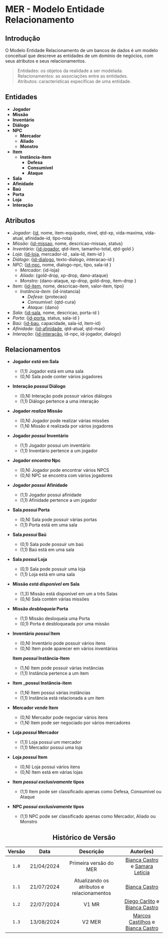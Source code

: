 # MER - Modelo Entidade Relacionamento

## Introdução

O Modelo Entidade Relacionamento de um bancos de dados é um modelo conceitual que descreve as entidades de um domínio de negócios, com seus atributos e seus relacionamentos.

> Entidades: os objetos da realidade a ser modelada.<br>
> Relacionamentos: as associações entre as entidades.<br>
> Atributos: características específicas de uma entidade.<br>


## Entidades

- **Jogador**
- **Missão**
- **Inventário**
- **Diálogo**
- **NPC**
    - **Mercador**
    - **Aliado**
    - **Monstro**
- **Item**
	- **Instância-item**
	     - **Defesa**
	     - **Consumível**
	    - **Ataque**
- **Sala**
- **Afinidade**
- **Baú**
- **Porta**
- **Loja**
- **Interação** 

## Atributos

- *Jogador*: {<ins>id</ins>, nome, item-equipado, nivel, qtd-xp, vida-maxima, vida-atual, afinidade-id, tipo-rota}
- *Missão*: {<ins>id-missao</ins>, nome, descricao-missao, status}
- *Inventário*: {<ins>id-jogador</ins>, qtd-item, tamanho-total, qtd-gold }
- *Loja*: {<ins>id-loja</ins>, mercador-id , sala-id, item-id }
- *Diálogo*: {<ins>id-dialogo</ins>, texto-dialogo, interacao-id }
- *NPC*: {<ins>id-npc</ins>, nome, dialogo-npc, tipo, sala-id }
    - *Mercador*: {id-loja}
    - *Aliado*: {gold-drop, xp-drop, dano-ataque}
    - *Monstro*: {dano-ataque, xp-drop, gold-drop, item-drop }
- *Item*: {<ins>id-item</ins>, nome, descricao-item, valor-item, tipo}
	- *Instância-item*: {id-instancia}
	    - *Defesa*: {protecao}
	    - *Consumível*: {qtd-cura}
	    - *Ataque*: {dano}
- *Sala*: {<ins>id-sala</ins>, nome, descricao, porta-id }
- *Porta*: {<ins>id-porta</ins>, status, sala-id }
- *Baú*: {<ins>id-bau</ins>, capacidade, sala-id, item-id}
- *Afinidade*: {<ins>id-afinidade</ins>, qtd-atual, qtd-max}
- *Interação*: {<ins>id-interação</ins>, id-npc, id-jogador, dialogo}


## Relacionamentos

- **Jogador _está_ em Sala**
  - (1,1) Jogador está em uma sala
  - (0,N) Sala pode conter vários jogadores

- **Interação _possui_ Diálogo**
  - (0,N) Interação pode possuir vários diálogos
  - (1,1) Diálogo pertence a uma interação

- **Jogador _realiza_ Missão**
  - (0,N) Jogador pode realizar várias missões
  - (1,N) Missão é realizada por vários jogadores

- **Jogador _possui_ Inventário**
  - (1,1) Jogador possui um inventário
  - (1,1) Inventário pertence a um jogador

- **Jogador _encontra_ Npc**
  - (0,N) Jogador pode encontrar vários NPCS
  - (0,N) NPC se encontra com vários jogadores

- **Jogador _possui_ Afinidade**
  - (1,1) Jogador possui afinidade
  - (1,1) Afinidade pertence a um jogador
 
- **Sala _possui_ Porta**
  - (0,N) Sala pode possuir várias portas
  - (1,1) Porta está em uma sala
 
- **Sala _possui_ Baú**
  - (0,1) Sala pode possuir um baú
  - (1,1) Baú está em uma sala

- **Sala _possui_ Loja**
  - (0,1) Sala pode possuir uma loja
  - (1,1) Loja está em uma sala
    
- **Missão _está disponível_ em Sala**
  - (1,3) Missão está disponível em um a três Salas
  - (0,N) Sala contém várias missões

- **Missão _desbloqueia_ Porta**
  - (1,1) Missão desloqueia uma Porta
  - (0,1) Porta é desbloqueada por uma missão

- **Inventário _possui_ Item**
  - (0,N) Inventário pode possuir vários itens
  - (0,N) Item pode aparecer em vários inventários
  
  **Item _possui_ Instância-Item**
  - (1,N) Item pode possuir várias instâncias
  - (1,1) Instância pertence a um item

- **Item _possui Instância-item**
  - (1,N) Item possui várias instâncias
  - (1,1) Instância está relacionada a um item

- **Mercador _vende_ Item**
  - (0,N) Mercador pode negociar vários itens
  - (1,N) Item pode ser negociado por vários mercadores

- **Loja _possui_ Mercador**
  - (1,1) Loja possui um mercador
  - (1,1) Mercador possui uma loja

- **Loja _possui_ Item**
  - (0,N) Loja possui vários itens
  - (0,N) Item está em várias lojas

- **Item _possui exclusivamente_ tipos**
  - (1,1) Item pode ser classificado apenas como Defesa, Consumível ou Ataque

- **NPC _possui exclusivamente_ tipos**
  - (1,1) NPC pode ser classificado apenas como Mercador, Aliado ou Monstro

<center>

## Histórico de Versão
| Versão | Data | Descrição | Autor(es) |
| :-: | :-: | :-: | :-: | 
| `1.0`  | 21/04/2024 | Primeira versão  do MER  | [Bianca Castro](https://github.com/BiancaPatrocinio7) e [Samara Letícia](https://github.com/samarawwleticia) |       
| `1.1`  | 21/07/2024 | Atualizando os atributos e relacionamentos | [Bianca Castro](https://github.com/BiancaPatrocinio7)  |                                                              
| `1.2`  | 22/07/2024 | V1 MR       | [Diego Carlito](https://github.com/DiegoCarlito) e [Bianca Castro](https://github.com/BiancaPatrocinio7)|    
| `1.3` | 13/08/2024 | V2 MER | [Marcos Castilhos](https://github.com/Marcosatc147) e [Bianca Castro](https://github.com/BiancaPatrocinio7) |
</center>
